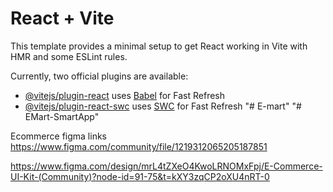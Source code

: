 # React + Vite

This template provides a minimal setup to get React working in Vite with HMR and some ESLint rules.

Currently, two official plugins are available:

- [@vitejs/plugin-react](https://github.com/vitejs/vite-plugin-react/blob/main/packages/plugin-react/README.md) uses [Babel](https://babeljs.io/) for Fast Refresh
- [@vitejs/plugin-react-swc](https://github.com/vitejs/vite-plugin-react-swc) uses [SWC](https://swc.rs/) for Fast Refresh
"# E-mart" 
"# EMart-SmartApp" 


Ecommerce figma links
https://www.figma.com/community/file/1219312065205187851

https://www.figma.com/design/mrL4tZXeO4KwoLRNOMxFpj/E-Commerce-UI-Kit-(Community)?node-id=91-75&t=kXY3zqCP2oXU4nRT-0